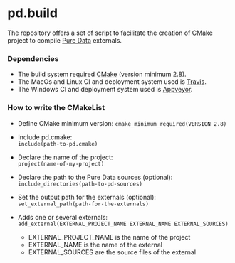 # pd.build

The repository offers a set of script to facilitate the creation of [CMake](https://cmake.org/) project to compile [Pure Data](https://puredata.info/) externals.

### Dependencies
* The build system required [CMake](https://cmake.org/) (version minimum 2.8).
* The MacOs and Linux CI and deployment system used is [Travis](https://travis-ci.org/).  
* The Windows CI and deployment system used is [Appveyor](https://ci.appveyor.com/).  

### How to write the CMakeList

* Define CMake minimum version:
`cmake_minimum_required(VERSION 2.8)`

* Include pd.cmake:    
`include(path-to-pd.cmake)`

* Declare the name of the project:   
`project(name-of-my-project)`

* Declare the path to the Pure Data sources (optional):  
`include_directories(path-to-pd-sources)`

* Set the output path for the externals (optional):  
`set_external_path(path-for-the-externals)`

* Adds one or several externals:   
`add_external(EXTERNAL_PROJECT_NAME EXTERNAL_NAME EXTERNAL_SOURCES)`  
  * EXTERNAL_PROJECT_NAME is the name of the project
  * EXTERNAL_NAME is the name of the external
  * EXTERNAL_SOURCES are the source files of the external
